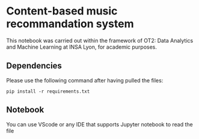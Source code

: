 # Content-based music recommandation system

This notebook was carried out within the framework of OT2: Data Analytics and Machine Learning at INSA Lyon, for academic purposes.

## Dependencies

Please use the following command after having pulled the files:

```pip install -r requirements.txt```

## Notebook

You can use VScode or any IDE that supports Jupyter notebook to read the file